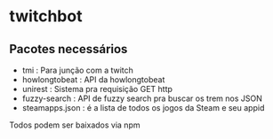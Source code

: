 # twitchbot

## Pacotes necessários

+ tmi : Para junção com a twitch
+ howlongtobeat : API da howlongtobeat
+ unirest : Sistema pra requisição GET http
+ fuzzy-search : API de fuzzy search pra buscar os trem nos JSON
+ steamapps.json : é a lista de todos os jogos da Steam e seu appid

Todos podem ser baixados via npm


